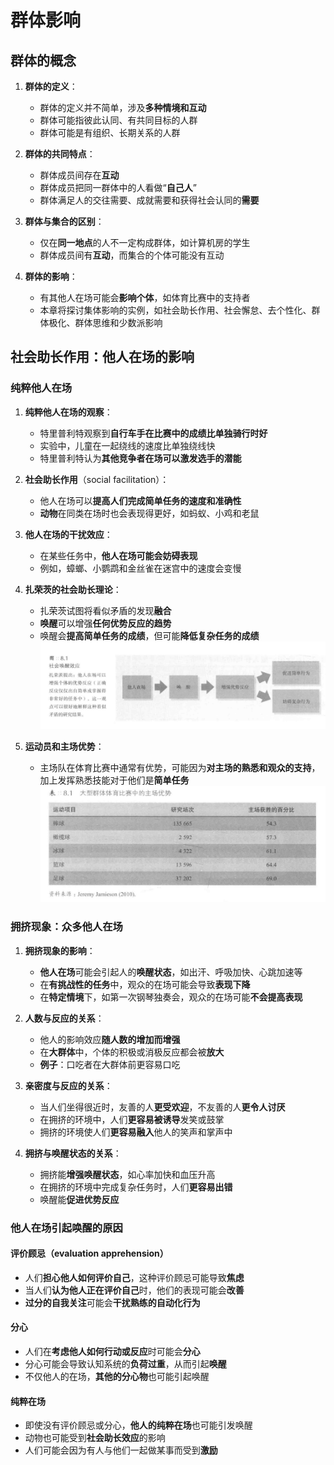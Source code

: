 # 群体影响
## 群体的概念
1. **群体的定义**：
   - 群体的定义并不简单，涉及**多种情境和互动**
   - 群体可能指彼此认同、有共同目标的人群
   - 群体可能是有组织、长期关系的人群

2. **群体的共同特点**：
   - 群体成员间存在**互动**
   - 群体成员把同一群体中的人看做“**自己人**”
   - 群体满足人的交往需要、成就需要和获得社会认同的**需要**

3. **群体与集合的区别**：
   - 仅在**同一地点**的人不一定构成群体，如计算机房的学生
   - 群体成员间有**互动**，而集合的个体可能没有互动

4. **群体的影响**：
   - 有其他人在场可能会**影响个体**，如体育比赛中的支持者
   - 本章将探讨集体影响的实例，如社会助长作用、社会懈怠、去个性化、群体极化、群体思维和少数派影响

## 社会助长作用：他人在场的影响
### 纯粹他人在场
1. **纯粹他人在场的观察**：
   - 特里普利特观察到**自行车手在比赛中的成绩比单独骑行时好**
   - 实验中，儿童在一起绕线的速度比单独绕线快
   - 特里普利特认为**其他竞争者在场可以激发选手的潜能**

2. **社会助长作用**（social facilitation）：
   - 他人在场可以**提高人们完成简单任务的速度和准确性**
   - **动物**在同类在场时也会表现得更好，如蚂蚁、小鸡和老鼠

3. **他人在场的干扰效应**：
   - 在某些任务中，**他人在场可能会妨碍表现**
   - 例如，蟑螂、小鹦鹉和金丝雀在迷宫中的速度会变慢

4. **扎荣茨的社会助长理论**：
   - 扎荣茨试图将看似矛盾的发现**融合**
   - **唤醒**可以增强**任何优势反应的趋势**
   - 唤醒会**提高简单任务的成绩**，但可能**降低复杂任务的成绩**
![](images/2023-10-18-21-40-50.png)

5. **运动员和主场优势**：
   - 主场队在体育比赛中通常有优势，可能因为**对主场的熟悉和观众的支持**，加上发挥熟悉技能对于他们是**简单任务**
![](images/2023-10-18-21-41-11.png)

### 拥挤现象：众多他人在场
1. **拥挤现象的影响**：
   - **他人在场**可能会引起人的**唤醒状态**，如出汗、呼吸加快、心跳加速等
   - 在**有挑战性的任务**中，观众的在场可能会导致**表现下降**
   - 在**特定情境**下，如第一次钢琴独奏会，观众的在场可能**不会提高表现**

2. **人数与反应的关系**：
   - 他人的影响效应**随人数的增加而增强**
   - 在**大群体**中，个体的积极或消极反应都会被**放大**
   - **例子**：口吃者在大群体前更容易口吃

3. **亲密度与反应的关系**：
   - 当人们坐得很近时，友善的人**更受欢迎**，不友善的人**更令人讨厌**
   - 在拥挤的环境中，人们**更容易被诱导**发笑或鼓掌
   - 拥挤的环境使人们**更容易融入**他人的笑声和掌声中

4. **拥挤与唤醒状态的关系**：
   - 拥挤能**增强唤醒状态**，如心率加快和血压升高
   - 在拥挤的环境中完成复杂任务时，人们**更容易出错**
   - 唤醒能**促进优势反应**

### 他人在场引起唤醒的原因

#### 评价顾忌（evaluation apprehension）
   - 人们**担心他人如何评价自己**，这种评价顾忌可能导致**焦虑**
   - 当人们**认为他人正在评价自己**时，他们的表现可能会**改善**
   - **过分的自我关注**可能会**干扰熟练的自动化行为**

#### 分心
   - 人们在**考虑他人如何行动或反应**时可能会**分心**
   - 分心可能会导致认知系统的**负荷过重**，从而引起**唤醒**
   - 不仅他人的在场，**其他的分心物**也可能引起唤醒

#### 纯粹在场
   - 即使没有评价顾忌或分心，**他人的纯粹在场**也可能引发唤醒
   - 动物也可能受到**社会助长效应**的影响
   - 人们可能会因为有人与他们一起做某事而受到**激励**